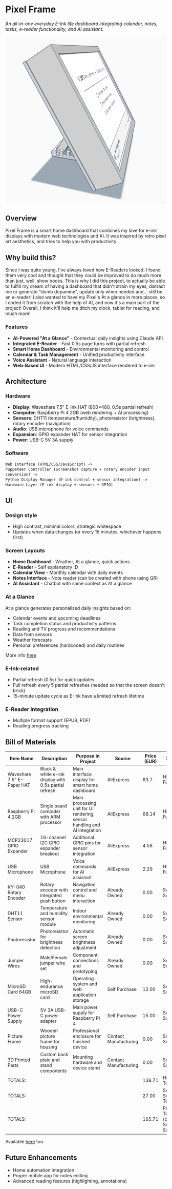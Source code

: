 # Pixel Frame

_An all-in-one everyday E-Ink life dashboard integrating calendar, notes, tasks, e-reader functionality, and AI assistant._

![render](https://github.com/justdanielndev/pixel-frame/blob/main/render-final.png?raw=true)

## Overview

Pixel Frame is a smart home dashboard that combines my love for e-ink displays with modern web technologies and AI. It was inspired by retro pixel art aesthetics, and tries to help you with productivity

## Why build this?

Since I was quite young, I've always loved how E-Readers looked. I found them very cool and thought that they could be improved to do much more than just, well, show books. This is why I did this project, to actually be able to fulfill my dream of having a dashboard that didn't strain my eyes, distract me or generate "dumb dopamine", update only when needed and... still be an e-reader! I also wanted to have my Pixel's At a glance in more places, so I coded it from scratch with the help of AI, and now it's a main part of the project! Overall, I think it'll help me ditch my clock, tablet for reading, and much more!

### Features

- **AI-Powered "At a Glance"** - Contextual daily insights using Claude API
- **Integrated E-Reader** - Fast 0.5s page turns with partial refresh
- **Smart Home Dashboard** - Environmental monitoring and control
- **Calendar & Task Management** - Unified productivity interface
- **Voice Assistant** - Natural language interaction
- **Web-Based UI** - Modern HTML/CSS/JS interface rendered to e-ink

## Architecture

### Hardware

- **Display**: Waveshare 7.5" E-Ink HAT (800×480, 0.5s partial refresh)
- **Computer**: Raspberry Pi 4 2GB (web rendering + AI processing)
- **Sensors**: DHT11 (temperature/humidity), photoresistor (brightness), rotary encoder (navigation)
- **Audio**: USB microphone for voice commands
- **Expansion**: GPIO expander HAT for sensor integration
- **Power**: USB-C 5V 3A supply

### Software

```
Web Interface (HTML/CSS/JavaScript) ->
Puppeteer Controller (Screenshot capture + rotary encoder input conversion) ->
Python Display Manager (E-ink control + sensor integration) ->
Hardware Layer (E-ink display + sensors + GPIO)
```

## UI

### Design style

- High contrast, minimal colors, strategic whitespace
- Updates when data changes (or every 15 minutes, whichever happens first)

### Screen Layouts

- **Home Dashboard** - Weather, At a glance, quick actions
- **E-Reader** - Self explanatory :D
- **Calendar View** - Monthly calendar with daily events
- **Notes Interface** - Note reader (can be created with phone using QR)
- **AI Assistant** - Chatbot with same context as At a glance

### At a Glance

At a glance generates personalized daily insights based on:

- Calendar events and upcoming deadlines
- Task completion status and productivity patterns
- Reading and TV progress and recommendations
- Data from sensors
- Weather forecasts
- Personal preferences (hardcoded) and daily routines

More info [here](https://github.com/justdanielndev/pixel-frame/blob/main/at-a-glance/INFO.md)

### E-Ink-related

- Partial refresh (0.5s) for quick updates
- Full refresh every 5 partial refreshes (needed so that the screen doesn't brick)
- 15-minute update cycle as E-Ink have a limited refresh lifetime

### E-Reader Integration

- Multiple format support (EPUB, PDF)
- Reading progress tracking

## Bill of Materials

|Item Name|Description                  |Purpose in Project|Source                                       |Price (EUR)|Status                               |
|---------|-----------------------------|------------------|---------------------------------------------|-----------|-------------------------------------|
|Waveshare 7.5" E-Paper HAT|Black & white e-ink display with 0.5s partial refresh|Main interface display for smart home dashboard|AliExpress                                   |63.7       |Highway Funded                       |
|Raspberry Pi 4 2GB|Single board computer with ARM processor|Main processing unit for UI rendering, sensor handling and AI integration|AliExpress                                   |68.14      |Highway Funded                       |
|MCP23017 GPIO Expander|16-channel I2C GPIO expander breakout|Additional GPIO pins for sensor integration|AliExpress                                   |4.58       |Highway Funded                       |
|USB Microphone|USB Microphone               |Voice commands for AI assistant|AliExpress                                   |2.29       |Highway Funded                       |
|KY-040 Rotary Encoder|Rotary encoder with integrated push button|Navigation control and menu interaction|Already Owned                                |0.00       |Self Sourced                         |
|DHT11 Sensor|Temperature and humidity sensor module|Indoor environmental monitoring|Already Owned                                |0.00       |Self Sourced                         |
|Photoresistor|Photoresistor for brightness detection|Automatic screen brightness adjustment|Already Owned                                |0.00       |Self Sourced                         |
|Jumper Wires|Male/Female jumper wire set  |Component connections and prototyping|Already Owned                                |0.00       |Self Sourced                         |
|MicroSD Card 64GB|High-endurance microSD card  |Operating system and web application storage|Self Purchase                                |12.00      |Self Sourced                         |
|USB-C Power Supply|5V 3A USB-C power adapter    |Main power supply for Raspberry Pi 4|Self Purchase                                |15.00      |Self Sourced                         |
|Picture Frame|Wooden picture frame for housing|Professional enclosure for finished device|Contact Manufacturing                        |0.00       |Self Sourced                         |
|3D Printed Parts|Custom back plate and stand components|Mounting hardware and device stand|Contact Manufacturing                        |0.00       |Self Sourced                         |
|TOTALS:  |                             |                  |                                             |138.71     |Highway Total                        |
|TOTALS:  |                             |                  |                                             |27.00      |Self-Sourced Total                   |
|TOTALS:  |                             |                  |                                             |165.71     |Project Total (counting Self-Sourced)|

Available [here](https://github.com/justdanielndev/pixel-frame/blob/main/bom.csv) too.

## Future Enhancements

- Home automation integration
- Proper mobile app for notes editing
- Advanced reading features (highlighting, annotations)
